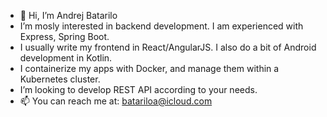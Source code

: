 - 👋 Hi, I’m Andrej Batarilo
- I’m mosly interested in backend development. I am experienced with Express, Spring Boot.
- I usually write my frontend in React/AngularJS. I also do a bit of Android development in Kotlin.
- I containerize my apps with Docker, and manage them within a Kubernetes cluster.
- I’m looking to develop REST API according to your needs.
- 📫 You can reach me at: batariloa@icloud.com
